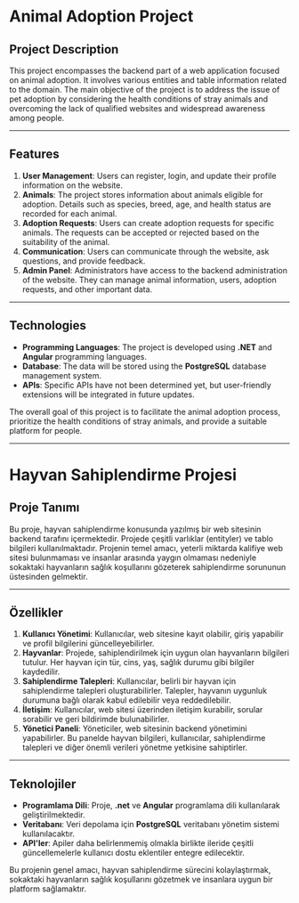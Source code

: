# Animal Adoption Project

## Project Description
This project encompasses the backend part of a web application focused on animal adoption. It involves various entities and table information related to the domain. The main objective of the project is to address the issue of pet adoption by considering the health conditions of stray animals and overcoming the lack of qualified websites and widespread awareness among people.
___
## Features

1. **User Management**: Users can register, login, and update their profile information on the website.
2. **Animals**: The project stores information about animals eligible for adoption. Details such as species, breed, age, and health status are recorded for each animal.
3. **Adoption Requests**: Users can create adoption requests for specific animals. The requests can be accepted or rejected based on the suitability of the animal.
4. **Communication**: Users can communicate through the website, ask questions, and provide feedback.
5. **Admin Panel**: Administrators have access to the backend administration of the website. They can manage animal information, users, adoption requests, and other important data.
___
## Technologies

- **Programming Languages**: The project is developed using **.NET** and **Angular** programming languages.
- **Database**: The data will be stored using the **PostgreSQL** database management system.
- **APIs**: Specific APIs have not been determined yet, but user-friendly extensions will be integrated in future updates.

The overall goal of this project is to facilitate the animal adoption process, prioritize the health conditions of stray animals, and provide a suitable platform for people.

---
# Hayvan Sahiplendirme Projesi

## Proje Tanımı
Bu proje, hayvan sahiplendirme konusunda yazılmış bir web sitesinin backend tarafını içermektedir. Projede çeşitli varlıklar (entityler) ve tablo bilgileri kullanılmaktadır. Projenin temel amacı, yeterli miktarda kalifiye web sitesi bulunmaması ve insanlar arasında yaygın olmaması nedeniyle sokaktaki hayvanların sağlık koşullarını gözeterek sahiplendirme sorununun üstesinden gelmektir.
___
## Özellikler

1. **Kullanıcı Yönetimi**: Kullanıcılar, web sitesine kayıt olabilir, giriş yapabilir ve profil bilgilerini güncelleyebilirler.
2. **Hayvanlar**: Projede, sahiplendirilmek için uygun olan hayvanların bilgileri tutulur. Her hayvan için tür, cins, yaş, sağlık durumu gibi bilgiler kaydedilir.
3. **Sahiplendirme Talepleri**: Kullanıcılar, belirli bir hayvan için sahiplendirme talepleri oluşturabilirler. Talepler, hayvanın uygunluk durumuna bağlı olarak kabul edilebilir veya reddedilebilir.
4. **İletişim**: Kullanıcılar, web sitesi üzerinden iletişim kurabilir, sorular sorabilir ve geri bildirimde bulunabilirler.
5. **Yönetici Paneli**: Yöneticiler, web sitesinin backend yönetimini yapabilirler. Bu panelde hayvan bilgileri, kullanıcılar, sahiplendirme talepleri ve diğer önemli verileri yönetme yetkisine sahiptirler.
___
## Teknolojiler

- **Programlama Dili**: Proje, **.net** ve **Angular** programlama dili kullanılarak geliştirilmektedir.
- **Veritabanı**: Veri depolama için **PostgreSQL** veritabanı yönetim sistemi kullanılacaktır.
- **API'ler**: Apiler daha belirlenmemiş olmakla birlikte ileride çeşitli güncellemelerle kullanıcı dostu eklentiler entegre edilecektir.

Bu projenin genel amacı, hayvan sahiplendirme sürecini kolaylaştırmak, sokaktaki hayvanların sağlık koşullarını gözetmek ve insanlara uygun bir platform sağlamaktır.
